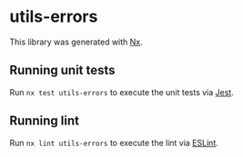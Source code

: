 # utils-errors

This library was generated with [Nx](https://nx.dev).

## Running unit tests

Run `nx test utils-errors` to execute the unit tests via [Jest](https://jestjs.io).

## Running lint

Run `nx lint utils-errors` to execute the lint via [ESLint](https://eslint.org/).
